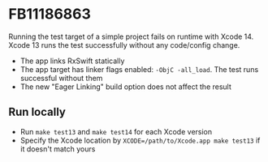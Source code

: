 # FB11186863

Running the test target of a simple project fails on runtime with Xcode 14.
Xcode 13 runs the test successfully without any code/config change.

- The app links RxSwift statically
- The app target has linker flags enabled: `-ObjC -all_load`. The test runs successful without them
- The new "Eager Linking" build option does not affect the result

## Run locally

- Run `make test13` and `make test14` for each Xcode version
- Specify the Xcode location by `XCODE=/path/to/Xcode.app make test13` if it doesn't match yours
